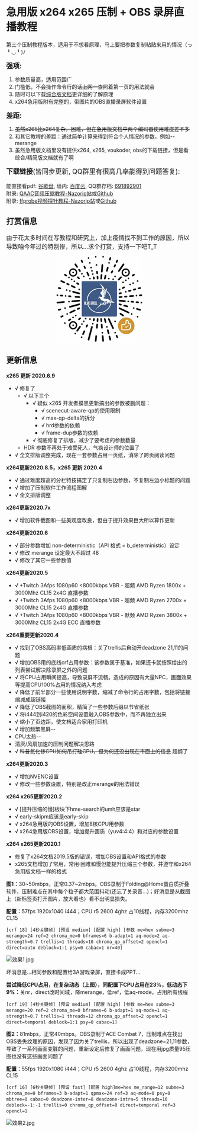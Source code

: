# 急用版 x264 x265 压制 + OBS 录屏直播教程
第三个压制教程版本，适用于不想看原理，马上要把参数复制粘贴来用的情况（っ╹◡╹)ﾉ

<font size=4><b>强项:</b></font>

<ol>
    <li>参数质量高，适用范围广</li>
    <li>门槛低，不会操作命令行的话<del>上网一查</del>照着第一页的用法就会</li>
    <li>随时可以下载<a href='https://github.com/iAvoe/x264-x265-qaac-ffprobe-tutorial/blob/master/%E6%95%99%E7%A8%8B.md'>综合版文档</a>更详细的了解原理</li>
    <li>x264急用版附有完整的，带图片的OBS直播录屏软件设置</li>
</ol>

<font size=4><b>差距:</b></font>
<ol>
    <li><del>虽然x265比x264复杂，困难，但在急用版文档中两个编码器使用难度差不多</del></li>
    <li>和其它教程的差距：通过简单计算来得到符合个人情况的参数，例如--merange <ctu减subme减4></li>
    <li>虽然急用版文档里没有提供x264, x265, voukoder, obs的下载链接，但是看综合/精简版文档就有了啊</li>
</ol>

<font size=4><b>下载链接</b>(皆同步更新, QQ群里有很高几率能得到问题答复):</font><br><br>
能直接看pdf: <a href='https://drive.google.com/open?id=1QFdd18SY2c7dE6d57J-Y6p_80C_QDumg'>谷歌盘</a>, 墙内: <a href='https://pan.baidu.com/s/1sbz8WztGTz3lcLzirHW_2w'>百度云</a>, QQ群存档: <a href='https://jq.qq.com/?_wv=1027&k=5YJFXyf'>691892901</a><br>
附录: <a href='https://www.nazorip.site/archives/44/'>QAAC音频压缩教程-Nazorip站</a>或<a href='github.com/iAvoe/QAAC-Tutorial-Standalone/blob/master/%E6%95%99%E7%A8%8B.md'>Github</a><br>附录: <a href='https://nazorip.site/archives/169/'>ffprobe视频探针教程-Nazorip站</a>或<a href='https://github.com/iAvoe/FFprobe-Tutorial-Standalone/blob/master/教程.md'>Github</a>
## 打赏信息
<font size=3>由于花太多时间在写教程和研究上，加上疫情找不到工作的原因，所以导致咱今年过的特别惨，所以...求个打赏，支持一下吧T_T</font>
<p align="center"><img src="mm_reward_qr3c.png" alt="支持一下"></p>

## 更新信息
**x265 更新 2020.6.9**
<ul>
    <li>√ 修复了<ul>
        <li>√ 以下三个<ul>
            <li>√ 疑似 x265 开发者摸黑更新搞出的参数被删问题：<ul>
                <li>√ scenecut-aware-qp的使用限制</li>
                <li>√ max-qp-delta的拆分</li>
                <li>√ hrd参数的依赖</li>
                <li>√ frame-dup参数的依赖</li></ul>
            <li>√ 彻底修复了排版，减少了要考虑的参数数量</li></ul>
        <li>HDR 参数不再处于难受死人，气疯设计师的位置了</li></ul>
    <li>√ 全文排版调整完成，现在一套参数占用一页纸，消除了跨页阅读问题</li>
</ul>

**x264更新2020.8.5，x265 更新 2020.4**
<ul>
    <li> √ 通过难度超高的分栏特技搞定了只复制右边参数，不复制左边小标题的问题</li>
    <li> √ 增加了压制软件工作流程图解</li>
    <li> √ 全文排版调整</li>
</ul>

**x264更新2020.7x**
<ul>
    <li> √ 增加软件截图和一些美观度改良，但由于提升效果巨大所以算作更新</li>
</ul>

**x264更新2020.6**
<ul>
    <li> √ 部分参数增加 non-deterministic（API 格式 = b_deterministic）设定</li>
    <li> √ 修改 merange 设定最大不超过 48</li>
    <li> √ 修改了其它一些参数值</li>
</ul>

**x264更新2020.5**
<ul>
    <li> √ +Twitch 3Afps 1080p60 <8000kbps VBR - 超频 AMD Ryzen 1800x + 3000Mhz CL15 2x4G 直播参数</li>
    <li> √ +Twitch 3Afps 1080p60 <8000kbps VBR - 超频 AMD Ryzen 2700x + 3000Mhz CL15 2x4G 直播参数</li>
    <li> √ +Twitch 3Afps 1080p60 <8000kbps VBR - 默频 AMD Ryzen 3800x + 3000Mhz CL15 2x4G ECC 直播参数</li>
</ul>

**x264重要更新2020.4**
<ul>
    <li> √ 找到了OBS高码率低画质的病根：关了trellis后自动开deadzone 21,11的问题</li>
    <li> √ 增加OBS用的底线crf占用参数：该参数属于基准，如果还卡就按照给出的列表尝试解决除录屏之外的问题</li>
    <li> √ 将CPU占用瞬间提高，导致录屏不流畅。造成的原因有大量NPC，画面效果等提高CPU100%占用的情况纳入考虑</li>
    <li> √ 降低了前半部分一些使用说明字数，缩减了命令行的占用字数，包括将链接缩减成超链接</li>
    <li> √ 降低了OBS截图的面积，精简了一些参数后缀以节省纸张</li>
    <li> √ 将i444到i420的色彩空间设置融入OBS参数中，而不再独立出来</li>
    <li> √ 缩小了页边距，使文档适合家用打印机</li>
    <li> √ 增加频繁黑屏--    <li>CPU太热--    <li>清灰/风扇加速的压制问题解决思路</li>
    <li> √ <del>科普氮化镓CPU如何吊打硅CPU，但为何还没出现在市面上的信息</del> 超纲了</li>
</ul>

**x264更新2020.3**
<ul>
    <li> √ 增加NVENC设置</li>
    <li> √ 修改一些参数设置，特别是改正merange的用法错误</li>
</ul>

**x264 x265更新2020.2**
<ul>
    <li> √ [提升压缩的慢]板块下hme-search的umh应该是star</li>
    <li> √ early-skipm应该是early-skip</li>
    <li> √ x264急用版的OBS设置，增加8核CPU用参数</li>
    <li> √ x264急用版OBS设置，增加提升画质（yuv4:4:4）和对应的参数设置</li>
</ul>

**x264 x265更新2020.1**
<ul>
    <li> 修复了x264文档2019.5版的错误，增加OBS设置和API格式的参数</li>
    <li> x265文档增加了常用，常用·困难和慢但能提升压缩三个参数，并遵守和x264急用版文档一样的格式</li>
</ul>

<b>图1：</b>30~50mbps，正常0.37~2mbps。OBS录制于Folding@Home蛋白质折叠软件，压制难点在其中每个粒子都大范围抖动(还忘了关录音...)；好消息是从截图上（新标签页打开图片，放大看也）看不出明显损失。

<b>配置：</b>57fps 1920x1040 i444；CPU r5 2600 4ghz 占10线程，内存3200mhz CL15

    [crf 18] [4秒关键帧] [预设 medium] [配置 high] [参数 me=hex subme=3 merange=24 ref=2 chroma_me=0 bframes=6 b-adapt=1 aq-mode=2 aq-strength=0.7 trellis=1 threads=10 chroma_qp_offset=2 opencl=1 direct=auto deblock=1:1 psy=0 cabac=1 nr=40]

![效果1.jpg][1]

坏消息是...相同参数和配置给3A游戏录屏，直接卡成PPT...

<b>尝试降低CPU占用，在复杂动态（上图），同配置下CPU占用在23%，低动态下9%：</b>关nr，direct改时间域，降merange，低ref，低aq-mode，占用所有线程

    [crf 19] [4秒关键帧] [预设 medium] [配置 high] [参数 me=hex subme=3 merange=20 ref=2 chroma_me=0 bframes=6 b-adapt=1 aq-mode=1 aq-strength=0.7 trellis=1 threads=12 chroma_qp_offset=2 opencl=1 direct=temporal deblock=1:1 psy=0 cabac=1]

<b>图2：</b>81mbps，正常40mbps。OBS录制于ACE Combat 7，压制难点在找出OBS丢失纹理的原因，发现了因为关了trellis，所以出现了deadzone=21,11参数，导致了一系列画面变脏的问题，重新设定后修复了画面问题，现在用jpg质量95压图也没有这些画面问题了

<b>配置：</b>55fps 1920x1080 i444；CPU r5 2600 4ghz 占10线程，内存3200mhz CL15

    [crf 16] [6秒关键帧] [预设 fast] [配置 high]me=hex me_range=12 subme=3 chroma_me=0 bframes=3 b-adapt=1 qpmax=24 ref=3 aq-mode=0 psy=0 mbtree=0 cabac=0 deadzone-inter=8 deadzone-intra=5 threads=16 deblock=-1:-1 trellis=0 chroma_qp_offset=0 direct=temporal ref=3 opencl=1

![效果2.jpg][2]

  [1]: https://www.nazorip.site/usr/uploads/2020/05/2482235559.png
  [2]: https://www.nazorip.site/usr/uploads/2020/07/2187877554.jpg
